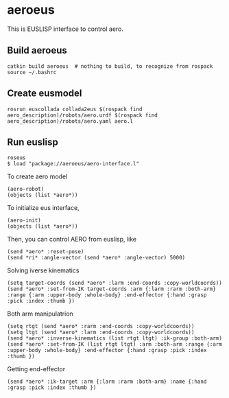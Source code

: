 # aeroeus

This is EUSLISP interface to control aero.

## Build aeroeus

```
catkin build aeroeus  # nothing to build, to recognize from rospack
source ~/.bashrc
```

## Create eusmodel
```
rosrun euscollada collada2eus $(rospack find aero_description)/robots/aero.urdf $(rospack find aero_description)/robots/aero.yaml aero.l
```

## Run euslisp

```
roseus
$ load "package://aeroeus/aero-interface.l"
```

To create aero model
```
(aero-robot)
(objects (list *aero*))
```

To initialize eus interface,
```
(aero-init)
(objects (list *aero*))
```

Then, you can control AERO from euslisp, like

```
(send *aero* :reset-pose)
(send *ri* :angle-vector (send *aero* :angle-vector) 5000)
```

Solving iverse kinematics

```
(setq target-coords (send *aero* :larm :end-coords :copy-worldcoords))
(send *aero* :set-from-IK target-coords :arm {:larm :rarm :both-arm} :range {:arm :upper-body :whole-body} :end-effector {:hand :grasp :pick :index :thumb })
```

Both arm manipulatrion

```
(setq rtgt (send *aero* :rarm :end-coords :copy-worldcoords))
(setq ltgt (send *aero* :larm :end-coords :copy-worldcoords))
(send *aero* :inverse-kinematics (list rtgt ltgt) :ik-group :both-arm)
(send *aero* :set-from-IK (list rtgt ltgt) :arm :both-arm :range {:arm :upper-body :whole-body} :end-effector {:hand :grasp :pick :index :thumb })
```

Getting end-effector

```
(send *aero* :ik-target :arm {:larm :rarm :both-arm} :name {:hand :grasp :pick :index :thumb })
```
